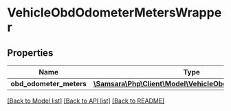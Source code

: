 # VehicleObdOdometerMetersWrapper

## Properties
Name | Type | Description | Notes
------------ | ------------- | ------------- | -------------
**obd_odometer_meters** | [**\Samsara\Php\Client\Model\VehicleObdOdometerMeters[]**](VehicleObdOdometerMeters.md) |  | [optional] 

[[Back to Model list]](../../README.md#documentation-for-models) [[Back to API list]](../../README.md#documentation-for-api-endpoints) [[Back to README]](../../README.md)


